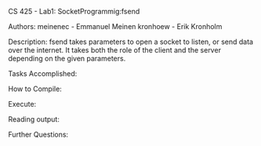 CS 425 - Lab1: SocketProgrammig:fsend

Authors:
meinenec - Emmanuel Meinen
kronhoew - Erik Kronholm

Description:
fsend takes parameters to open a socket to listen, or send data over the internet. It takes both the role of the client and the server depending on the given parameters.

Tasks Accomplished:

How to Compile:

Execute:

Reading output:

Further Questions:

